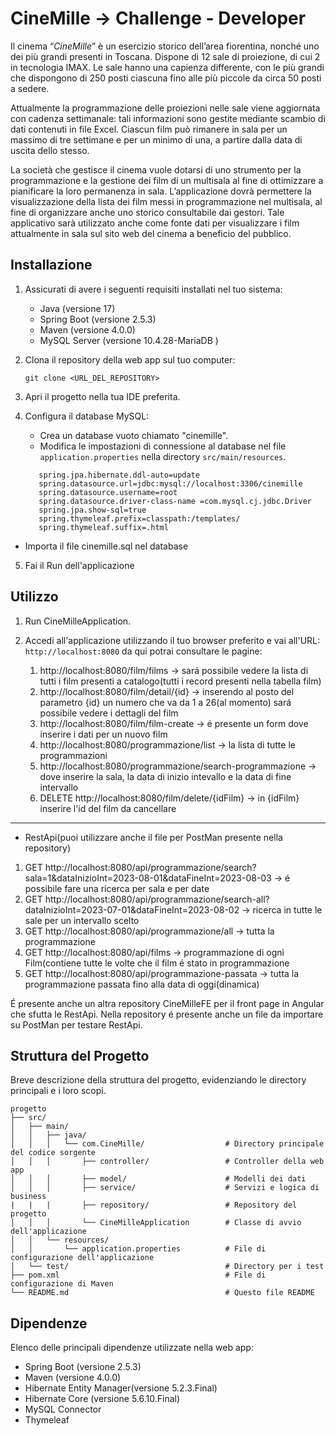 # CineMille -> Challenge - Developer

Il cinema “*CineMille*” è un esercizio storico dell’area fiorentina, nonché uno dei più grandi presenti in Toscana. Dispone di 12 sale di proiezione, di cui 2 in tecnologia IMAX. Le sale hanno una capienza differente, con le più grandi che dispongono di 250 posti ciascuna fino alle più piccole da circa 50 posti a sedere.

Attualmente la programmazione delle proiezioni nelle sale viene aggiornata con cadenza settimanale: tali informazioni sono gestite mediante scambio di dati contenuti in file Excel. Ciascun film può rimanere in sala per un massimo di tre settimane e per un minimo di una, a partire dalla data di uscita dello stesso.

La società che gestisce il cinema vuole dotarsi di uno strumento per la programmazione e la gestione dei film di un multisala al fine di ottimizzare a pianificare la loro permanenza in sala. L’applicazione dovrà permettere la visualizzazione della lista dei film messi in programmazione nel multisala, al fine di organizzare anche uno storico consultabile dai gestori. Tale applicativo sarà utilizzato anche come fonte dati per visualizzare i film attualmente in sala sul sito web del cinema a beneficio del pubblico.

## Installazione

1. Assicurati di avere i seguenti requisiti installati nel tuo sistema:
    - Java (versione 17)
    - Spring Boot (versione 2.5.3)
    - Maven (versione 4.0.0)
    - MySQL Server (versione 10.4.28-MariaDB )

2. Clona il repository della web app sul tuo computer:
   ```
   git clone <URL_DEL_REPOSITORY>
   ```

3. Apri il progetto nella tua IDE preferita.

4. Configura il database MySQL:
    - Crea un database vuoto chiamato "cinemille".
    - Modifica le impostazioni di connessione al database nel file `application.properties` nella directory `src/main/resources`.
   ```
      spring.jpa.hibernate.ddl-auto=update
      spring.datasource.url=jdbc:mysql://localhost:3306/cinemille
      spring.datasource.username=root
      spring.datasource.driver-class-name =com.mysql.cj.jdbc.Driver
      spring.jpa.show-sql=true
      spring.thymeleaf.prefix=classpath:/templates/
      spring.thymeleaf.suffix=.html
   ```
- Importa il file cinemille.sql nel database

5. Fai il Run dell'applicazione

## Utilizzo

1. Run CineMilleApplication.

2. Accedi all'applicazione utilizzando il tuo browser preferito e vai all'URL: `http://localhost:8080` da qui potrai consultare le pagine:
   1. http://localhost:8080/film/films -> sará possibile vedere la lista di tutti i film presenti a catalogo(tutti i record presenti nella tabella film)
   2. http://localhost:8080/film/detail/{id} -> inserendo al posto del parametro {id} un numero che va da 1 a 26(al momento) sará possibile vedere i dettagli del film
   3. http://localhost:8080/film/film-create -> é presente un form dove inserire i dati per un nuovo film
   4. http://localhost:8080/programmazione/list -> la lista di tutte le programmazioni
   5. http://localhost:8080/programmazione/search-programmazione -> dove inserire la sala, la data di inizio intevallo e la data di fine intervallo
   6. DELETE http://localhost:8080/film/delete/{idFilm} -> in {idFilm} inserire l'id del film da cancellare
----------------      
   - RestApi(puoi utilizzare anche il file per PostMan presente nella repository)
   1. GET http://localhost:8080/api/programmazione/search?sala=1&dataInizioInt=2023-08-01&dataFineInt=2023-08-03 -> é possibile fare una ricerca per sala e per date
   2. GET http://localhost:8080/api/programmazione/search-all?dataInizioInt=2023-07-01&dataFineInt=2023-08-02 -> ricerca in tutte le sale per un intervallo scelto
   3. GET http://localhost:8080/api/programmazione/all -> tutta la programmazione
   4. GET http://localhost:8080/api/films -> programmazione di ogni Film(contiene tutte le volte che il film é stato in programmazione
   5. GET http://localhost:8080/api/programmazione-passata -> tutta la programmazione passata fino alla data di oggi(dinamica)

É presente anche un altra repository CineMilleFE per il front page in Angular che sfutta le RestApi.
Nella repository é presente anche un file da importare su PostMan per testare RestApi.

## Struttura del Progetto

Breve descrizione della struttura del progetto, evidenziando le directory principali e i loro scopi.

```
progetto
├── src/
│   ├── main/
│   │   ├── java/
│   │   │   └── com.CineMille/                  # Directory principale del codice sorgente
│   │   │       ├── controller/                 # Controller della web app
│   │   │       ├── model/                      # Modelli dei dati
│   │   │       ├── service/                    # Servizi e logica di business
|   |   |       ├── repository/                 # Repository del progetto
│   │   │       └── CineMilleApplication        # Classe di avvio dell'applicazione
│   │   └── resources/
│   │       └── application.properties          # File di configurazione dell'applicazione
│   └── test/                                   # Directory per i test
├── pom.xml                                     # File di configurazione di Maven
└── README.md                                   # Questo file README
```

## Dipendenze

Elenco delle principali dipendenze utilizzate nella web app:

- Spring Boot (versione 2.5.3)
- Maven (versione 4.0.0)
- Hibernate Entity Manager(versione 5.2.3.Final)
- Hibernate Core (versione 5.6.10.Final)
- MySQL Connector
- Thymeleaf
